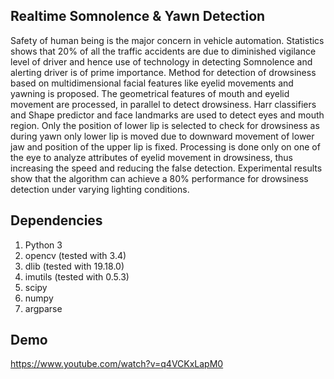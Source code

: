 ## Realtime Somnolence & Yawn Detection
Safety of human being is the major concern in vehicle automation. Statistics shows that 20% of all the traffic accidents are due to diminished vigilance level of driver and hence use of technology in detecting Somnolence and alerting driver is of prime importance. Method for detection of drowsiness based on multidimensional facial features like eyelid movements and yawning is proposed. The geometrical features of mouth and eyelid movement are processed, in parallel to detect drowsiness. Harr classifiers and Shape predictor and face landmarks are used to detect eyes and mouth region. Only the position of lower lip is selected to check for drowsiness as during yawn only lower lip is moved due to downward movement of lower jaw and position of the upper lip is fixed. Processing is done only on one of the eye to analyze attributes of eyelid movement in drowsiness, thus increasing the speed and reducing the false detection. Experimental results show that the algorithm can achieve a 80% performance for drowsiness detection under varying lighting conditions.
## Dependencies

1. Python 3
2. opencv (tested with 3.4) 
3. dlib	(tested with 19.18.0)
4. imutils (tested with 0.5.3)
5. scipy
6. numpy
7. argparse

## Demo
https://www.youtube.com/watch?v=q4VCKxLapM0


